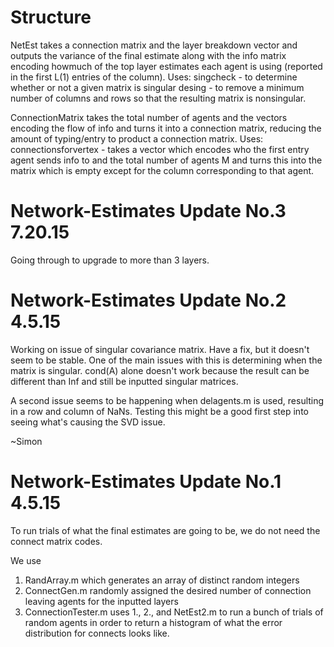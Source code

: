# Structure
NetEst takes a connection matrix and the layer breakdown vector and outputs the variance of the final estimate along with the info matrix encoding howmuch of the top layer estimates each agent is using (reported in the first L(1) entries of the column).
  Uses: singcheck - to determine whether or not a given matrix is singular
        desing - to remove a minimum number of columns and rows so that the resulting matrix is nonsingular.
        
ConnectionMatrix takes the total number of agents and the vectors encoding the flow of info and turns it into a connection matrix, reducing the amount of typing/entry to product a connection matrix.
  Uses: connectionsforvertex - takes a vector which encodes who the first entry agent sends info to and the total number of agents M and turns this into the matrix which is empty except for the column corresponding to that agent.
        


# Network-Estimates Update No.3 7.20.15
Going through to upgrade to more than 3 layers.

# Network-Estimates Update No.2 4.5.15
Working on issue of singular covariance matrix. Have a fix, but it doesn't seem to be stable. One of the main issues with this is determining when the matrix is singular. cond(A) alone doesn't work because the result can be different than Inf and still be inputted singular matrices.

A second issue seems to be happening when delagents.m is used, resulting in a row and column of NaNs. Testing this might be a good first step into seeing what's causing the SVD issue.

~Simon


# Network-Estimates Update No.1 4.5.15

To run trials of what the final estimates are going to be, we do not need the connect matrix codes.

We use 
  1. RandArray.m which generates an array of distinct random integers
  2. ConnectGen.m randomly assigned the desired number of connection leaving agents for the inputted layers
  3. ConnectionTester.m uses 1., 2., and NetEst2.m to run a bunch of trials of random agents in order to return a histogram of what the error distribution for connects looks like.
